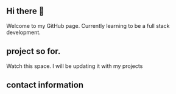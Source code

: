 ## Hi there 👋

Welcome to my GitHub page. Currently learning to be a full stack development.


## project so for.
Watch this space. I will be updating it with my projects

  


## contact information  
